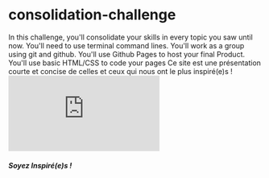 # consolidation-challenge
In this challenge, you'll consolidate your skills in every topic you saw until now.  You'll need to use terminal command lines. You'll work as a group using git and github. You'll use Github Pages to host your final Product. You'll use basic HTML/CSS to code your pages
Ce site est une présentation courte et concise de celles et ceux qui nous ont le plus inspiré(e)s !
![alt text](https://nick-c0de.github.io/consolidation-challenge/navbar.html)

##### Soyez Inspiré(e)s !
